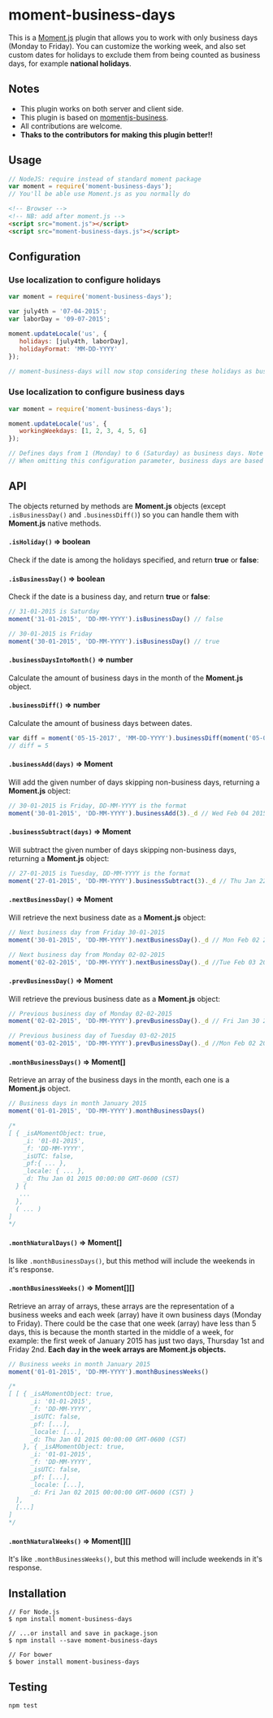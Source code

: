# moment-business-days
This is a [Moment.js](https://github.com/moment/moment/) plugin that allows you to work with only business days
(Monday to Friday). You can customize the working week, and also set custom dates for holidays to exclude them from
being counted as business days, for example **national holidays**.

## Notes
* This plugin works on both server and client side.
* This plugin is based on [momentjs-business](https://github.com/leonardosantos/momentjs-business).
* All contributions are welcome.
* **Thaks to the contributors for making this plugin better!!**

## Usage

````javascript
// NodeJS: require instead of standard moment package
var moment = require('moment-business-days');
// You'll be able use Moment.js as you normally do
````

````html
<!-- Browser -->
<!-- NB: add after moment.js -->
<script src="moment.js"></script>
<script src="moment-business-days.js"></script>
````

## Configuration

### Use localization to configure holidays

````javascript
var moment = require('moment-business-days');

var july4th = '07-04-2015';
var laborDay = '09-07-2015';

moment.updateLocale('us', {
   holidays: [july4th, laborDay],
   holidayFormat: 'MM-DD-YYYY'
});

// moment-business-days will now stop considering these holidays as business days
````

### Use localization to configure business days

````javascript
var moment = require('moment-business-days');

moment.updateLocale('us', {
   workingWeekdays: [1, 2, 3, 4, 5, 6]
});

// Defines days from 1 (Monday) to 6 (Saturday) as business days. Note that Sunday is day 0.
// When omitting this configuration parameter, business days are based on locale default
````

## API

The objects returned by methods are **Moment.js** objects (except `.isBusinessDay()` and `.businessDiff()`) so you can
handle them with **Moment.js** native methods.

#### `.isHoliday()` => boolean

Check if the date is among the holidays specified, and return **true** or **false**:

#### `.isBusinessDay()` => boolean

Check if the date is a business day, and return **true** or **false**:

```javascript
// 31-01-2015 is Saturday
moment('31-01-2015', 'DD-MM-YYYY').isBusinessDay() // false

// 30-01-2015 is Friday
moment('30-01-2015', 'DD-MM-YYYY').isBusinessDay() // true
```

#### `.businessDaysIntoMonth()` => number

Calculate the amount of business days in the month of the **Moment.js** object.

#### `.businessDiff()` => number

Calculate the amount of business days between dates.

```javascript
var diff = moment('05-15-2017', 'MM-DD-YYYY').businessDiff(moment('05-08-2017','MM-DD-YYYY'));
// diff = 5
```

#### `.businessAdd(days)` => Moment

Will add the given number of days skipping non-business days, returning a **Moment.js** object:

```javascript
// 30-01-2015 is Friday, DD-MM-YYYY is the format
moment('30-01-2015', 'DD-MM-YYYY').businessAdd(3)._d // Wed Feb 04 2015 00:00:00 GMT-0600 (CST)
```

#### `.businessSubtract(days)` => Moment

Will subtract the given number of days skipping non-business days, returning a **Moment.js** object:

```javascript
// 27-01-2015 is Tuesday, DD-MM-YYYY is the format
moment('27-01-2015', 'DD-MM-YYYY').businessSubtract(3)._d // Thu Jan 22 2015 00:00:00 GMT-0600 (CST)
```

#### `.nextBusinessDay()` => Moment

Will retrieve the next business date as a **Moment.js** object:

```javascript
// Next business day from Friday 30-01-2015
moment('30-01-2015', 'DD-MM-YYYY').nextBusinessDay()._d // Mon Feb 02 2015 00:00:00 GMT-0600 (CST)

// Next business day from Monday 02-02-2015
moment('02-02-2015', 'DD-MM-YYYY').nextBusinessDay()._d //Tue Feb 03 2015 00:00:00 GMT-0600 (CST)
```

#### `.prevBusinessDay()` => Moment

Will retrieve the previous business date as a **Moment.js** object:

```javascript
// Previous business day of Monday 02-02-2015
moment('02-02-2015', 'DD-MM-YYYY').prevBusinessDay()._d // Fri Jan 30 2015 00:00:00 GMT-0600 (CST)

// Previous business day of Tuesday 03-02-2015
moment('03-02-2015', 'DD-MM-YYYY').prevBusinessDay()._d //Mon Feb 02 2015 00:00:00 GMT-0600 (CST)
```

#### `.monthBusinessDays()` => Moment[]

Retrieve an array of the business days in the month, each one is a **Moment.js** object.

```javascript
// Business days in month January 2015
moment('01-01-2015', 'DD-MM-YYYY').monthBusinessDays()

/*
[ { _isAMomentObject: true,
    _i: '01-01-2015',
    _f: 'DD-MM-YYYY',
    _isUTC: false,
    _pf:{ ... },
    _locale: { ... },
    _d: Thu Jan 01 2015 00:00:00 GMT-0600 (CST)
  } {
   ...
  },
  ( ... )
]
*/
```

#### `.monthNaturalDays()` => Moment[]

Is like `.monthBusinessDays()`, but this method will include the weekends in it's response.

#### `.monthBusinessWeeks()` => Moment[][]

Retrieve an array of arrays, these arrays are the representation of a business weeks and each week (array) have it own
business days (Monday to Friday). There could be the case that one week (array) have less than 5 days, this is because
the month started in the middle of a week, for example: the first week of January 2015 has just two days,
Thursday 1st and Friday 2nd. **Each day in the week arrays are Moment.js objects.**

```javascript
// Business weeks in month January 2015
moment('01-01-2015', 'DD-MM-YYYY').monthBusinessWeeks()

/*
[ [ { _isAMomentObject: true,
      _i: '01-01-2015',
      _f: 'DD-MM-YYYY',
      _isUTC: false,
      _pf: [...],
      _locale: [...],
      _d: Thu Jan 01 2015 00:00:00 GMT-0600 (CST)
    }, { _isAMomentObject: true,
      _i: '01-01-2015',
      _f: 'DD-MM-YYYY',
      _isUTC: false,
      _pf: [...],
      _locale: [...],
      _d: Fri Jan 02 2015 00:00:00 GMT-0600 (CST) }
  ],
  [...]
]
*/
```

#### `.monthNaturalWeeks()` => Moment[][]

It's like `.monthBusinessWeeks()`, but this method will include weekends in it's response.

## Installation

````
// For Node.js
$ npm install moment-business-days

// ...or install and save in package.json
$ npm install --save moment-business-days

// For bower
$ bower install moment-business-days
````

## Testing

````
npm test
````
